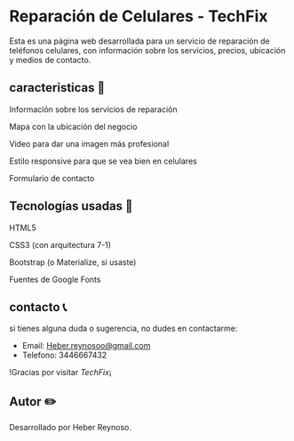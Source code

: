# Reparación de Celulares - TechFix

Esta es una página web desarrollada para un servicio de reparación de teléfonos celulares, con información sobre los servicios, precios, ubicación y medios de contacto.

## caracteristicas 🎯

Información sobre los servicios de reparación

Mapa con la ubicación del negocio

Video para dar una imagen más profesional

Estilo responsive para que se vea bien en celulares

Formulario de contacto

## Tecnologías usadas 🧩

HTML5

CSS3 (con arquitectura 7-1)

Bootstrap (o Materialize, si usaste)

Fuentes de Google Fonts


## contacto 📞

si tienes alguna duda o sugerencia, no dudes en contactarme:

* Email: Heber.reynosoo@gmail.com
* Telefono: 3446667432

!Gracias por visitar *TechFix*¡

## Autor ✏️ 
Desarrollado por Heber Reynoso.






